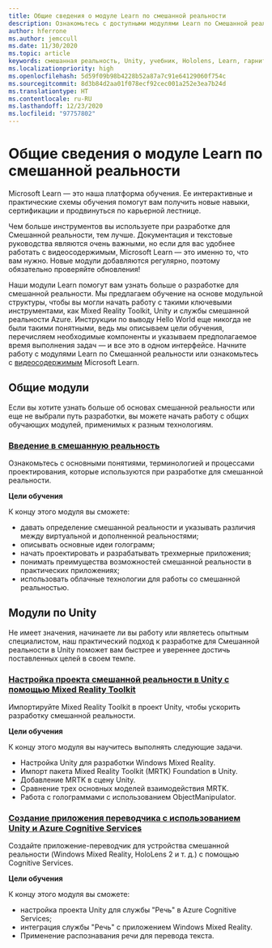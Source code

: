 ```yaml
---
title: Общие сведения о модуле Learn по смешанной реальности
description: Ознакомьтесь с доступными модулями Learn по Смешанной реальности.
author: hferrone
ms.author: jemccull
ms.date: 11/30/2020
ms.topic: article
keywords: смешанная реальность, Unity, учебник, Hololens, Learn, гарнитура смешанной реальности, гарнитура Windows Mixed Reality, гарнитура виртуальной реальности, что такое виртуальная реальность, что такое дополненная реальность, MRTK, Mixed Reality Toolkit, перевод с одного языка на другой, Azure, Azure Cognitive Services, Microsoft Learn
ms.localizationpriority: high
ms.openlocfilehash: 5d59f09b98b4228b52a87a7c91e64129060f754c
ms.sourcegitcommit: 8d3b84d2aa01f078ecf92cec001a252e3ea7b24d
ms.translationtype: HT
ms.contentlocale: ru-RU
ms.lasthandoff: 12/23/2020
ms.locfileid: "97757802"
---
```

# <a name="mixed-reality-learn-overview"></a>Общие сведения о модуле Learn по смешанной реальности

Microsoft Learn — это наша платформа обучения. Ее интерактивные и практические схемы обучения помогут вам получить новые навыки, сертификации и продвинуться по карьерной лестнице. 

Чем больше инструментов вы используете при разработке для Смешанной реальности, тем лучше. Документация и текстовые руководства являются очень важными, но если для вас удобнее работать с видеосодержимым, Microsoft Learn — это именно то, что вам нужно. Новые модули добавляются регулярно, поэтому обязательно проверяйте обновления!

Наши модули Learn помогут вам узнать больше о разработке для смешанной реальности. Мы предлагаем обучение на основе модульной структуры, чтобы вы могли начать работу с такими ключевыми инструментами, как Mixed Reality Toolkit, Unity и службы смешанной реальности Azure. Инструкции по выводу Hello World еще никогда не были такими понятными, ведь мы описываем цели обучения, перечисляем необходимые компоненты и указываем предполагаемое время выполнения задач — и все это в одном интерфейсе. Начните работу с модулями Learn по Смешанной реальности или ознакомьтесь с [видеосодержимым](https://channel9.msdn.com/Blogs/One-Dev-Minute/What-is-Microsoft-Learn) Microsoft Learn.

## <a name="general-modules"></a>Общие модули

Если вы хотите узнать больше об основах смешанной реальности или еще не выбрали путь разработки, вы можете начать работу с общих обучающих модулей, применимых к разным технологиям.

### <a name="introduction-to-mixed-reality"></a>[Введение в смешанную реальность](https://docs.microsoft.com/learn/modules/intro-to-mixed-reality/)

Ознакомьтесь с основными понятиями, терминологией и процессами проектирования, которые используются при разработке для смешанной реальности.

**Цели обучения**

К концу этого модуля вы сможете:

* давать определение смешанной реальности и указывать различия между виртуальной и дополненной реальностями;
* описывать основные идеи голограмм;
* начать проектировать и разрабатывать трехмерные приложения;
* понимать преимущества возможностей смешанной реальности в практических приложениях;
* использовать облачные технологии для работы со смешанной реальностью.

## <a name="unity-modules"></a>Модули по Unity

Не имеет значения, начинаете ли вы работу или являетесь опытным специалистом, наш практический подход к разработке для Смешанной реальности в Unity поможет вам быстрее и увереннее достичь поставленных целей в своем темпе.

### <a name="set-up-a-mixed-reality-project-in-unity-with-the-mixed-reality-toolkit"></a>[Настройка проекта смешанной реальности в Unity с помощью Mixed Reality Toolkit](https://docs.microsoft.com/learn/modules/mixed-reality-toolkit-project-unity/)

Импортируйте Mixed Reality Toolkit в проект Unity, чтобы ускорить разработку смешанной реальности.

**Цели обучения**

К концу этого модуля вы научитесь выполнять следующие задачи.

* Настройка Unity для разработки Windows Mixed Reality.
* Импорт пакета Mixed Reality Toolkit (MRTK) Foundation в Unity.
* Добавление MRTK в сцену Unity.
* Сравнение трех основных моделей взаимодействия MRTK.
* Работа с голограммами с использованием ObjectManipulator.

### <a name="create-a-language-translator-app-with-unity--azure-cognitive-services"></a>[Создание приложения переводчика с использованием Unity и Azure Cognitive Services](https://docs.microsoft.com/learn/modules/create-language-translator-mixed-reality-application-unity-azure-cognitive-services/)

Создайте приложение-переводчик для устройства смешанной реальности (Windows Mixed Reality, HoloLens 2 и т. д.) с помощью Cognitive Services.

**Цели обучения**

К концу этого модуля вы сможете:

* настройка проекта Unity для службы "Речь" в Azure Cognitive Services;
* интеграция службы "Речь" с приложением Windows Mixed Reality.
* Применение распознавания речи для перевода текста.
